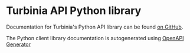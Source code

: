 # Turbinia API Python library

Documentation for Turbinia's Python API library can be found [on GitHub](https://github.com/google/turbinia/tree/master/turbinia/api/client).

The Python client library documentation is autogenerated using [OpenAPI Generator](https://github.com/OpenAPITools/openapi-generator)